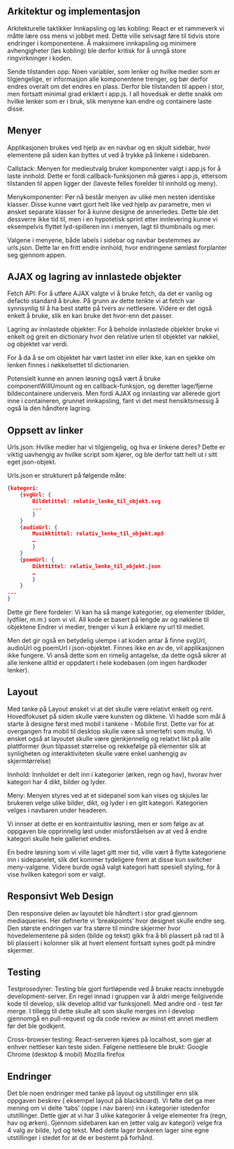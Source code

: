 ## Arkitektur og implementasjon
Arkitekturelle taktikker 
Innkapsling og løs kobling: React er et rammeverk vi måtte lære oss mens vi jobbet med. Dette ville selvsagt føre til tidvis store endringer i komponentene. Å maksimere innkapsling og minimere avhengigheter (løs kobling) ble derfor kritisk for å unngå store ringvirkninger i koden. 

Sende tilstanden opp: Noen variabler, som lenker og hvilke medier som er tilgjengelige, er informasjon alle komponentene trenger, og bør derfor endres overalt om det endres en plass. Derfor ble tilstanden til appen i stor, men fortsatt minimal grad erklært i app.js. I all hovedsak er dette snakk om hvilke lenker som er i bruk, slik menyene kan endre og containere laste disse. 
## Menyer 
Applikasjonen brukes ved hjelp av en navbar og en skjult sidebar, hvor elementene på siden kan byttes ut ved å trykke på linkene i sidebaren. 

Callstack: Menyen for medieutvalg bruker komponenter valgt i app.js for å laste innhold. Dette er fordi callback-funksjonen må gjøres i app.js, ettersom tilstanden til appen ligger der (laveste felles forelder til innhold og meny). 

Menykomponenter: Per nå består menyen av ulike men nesten identiske klasser. Disse kunne vært gjort helt like ved hjelp av parametre, men vi ønsket separate klasser for å kunne designe de annerledes. Dette ble det dessverre ikke tid til, men i en hypotetisk sprint etter innlevering kunne vi eksempelvis flyttet lyd-spilleren inn i menyen, lagt til thumbnails og mer. 

Valgene i menyene, både labels i sidebar og navbar bestemmes av urls.json. Dette lar en fritt endre innhold, hvor endringene sømløst forplanter seg gjennom appen. 
## AJAX og lagring av innlastede objekter
Fetch API: For å utføre AJAX valgte vi å bruke fetch, da det er vanlig og defacto standard å bruke. På grunn av dette tenkte vi at fetch var synnsynlig til å ha best støtte på tvers av nettlesere. Videre er det også enkelt å bruke, slik en kan bruke det hvor-enn det passer. 

Lagring av innlastede objekter: For å beholde innlastede objekter bruke vi enkelt og greit en dictionary hvor den relative urlen til objektet var nøkkel, og objektet var verdi.

For å da å se om objektet har vært lastet inn eller ikke, kan en sjekke om lenken finnes i nøkkelsettet til dictionarien. 

Potensielt kunne en annen løsning også vært å bruke componentWillUmount og en callback-funksjon, og deretter lage/fjerne bildecontainere underveis. Men fordi AJAX og innlasting var allerede gjort inne i containeren, grunnet innkapsling, fant vi det mest hensiktsmessig å også la den håndtere lagring. 
## Oppsett av linker 
Urls.json: Hvilke medier har vi tilgjengelig, og hva er linkene deres? Dette er viktig uavhengig av hvilke script som kjører, og ble derfor tatt helt ut i sitt eget json-objekt. 

Urls.json er strukturert på følgende måte: 

```json
{kategori:
	{svgUrl: {
		Bildetittel: relativ_lenke_til_objekt.svg
		...
		}
	}
	{audioUrl: {
		Musikktittel: relativ_lenke_til_objekt.mp3
		…
		}
	}
	{poemUrl: {
		Dikttittel: relativ_lenke_til_objekt.json
		…
		}
	}
...
}
```
Dette gir flere fordeler: 
Vi kan ha så mange kategorier, og elementer (bilder, lydfiler, m.m.) som vi vil.
All kode er basert på lengde av og nøklene til objektene
Endrer vi medier, trenger vi kun å erklære ny url til mediet. 

Men det gir også en betydelig ulempe i at koden antar å finne svgUrl, audioUrl og poemUrl i json-objektet. Finnes ikke en av de, vil applikasjonen ikke fungere. Vi anså dette som en rimelig antagelse, da dette også sikrer at alle lenkene alltid er oppdatert i hele kodebasen (om ingen hardkoder lenker). 

## Layout
Med tanke på Layout ønsket vi at det skulle være relativt enkelt og rent. Hovedfokuset på siden skulle være kunsten og diktene. Vi hadde som mål å starte å designe først med mobil i tankene - Mobile first. Dette var for at overgangen fra mobil til desktop skulle være så smertefri som mulig. Vi ønsket også at layoutet skulle være gjenkjennelig og relativt likt på alle plattformer (kun tilpasset størrelse og rekkefølge på elementer slik at synligheten og interaktiviteten skulle være enkel uanhengig av skjermtørrelse)	

Innhold: Innholdet er delt inn i kategorier (ørken, regn og hav), hvorav hver kategori har 4 dikt, bilder og lyder. 

Meny: Menyen styres ved at et sidepanel som kan vises og skjules lar brukeren velge ulike bilder, dikt, og lyder i en gitt kategori. Kategorien velges i navbaren under headeren. 

Vi innser at dette er en kontraintuitiv løsning, men er som følge av at oppgaven ble opprinnelig løst under misforståelsen av at ved å endre kategori skulle hele galleriet endres. 

En bedre løsning som vi ville laget gitt mer tid, ville vært å flytte kategoriene inn i sidepanelet, slik det kommer tydeligere frem at disse kun switcher meny-valgene. Videre burde også valgt kategori hatt spesiell styling, for å vise hvilken kategori som er valgt. 
## Responsivt Web Design
Den responsive delen av layoutet ble håndtert i stor grad gjennom mediaqueries. Her definerte vi ‘breakpoints’ hvor designet skulle endre seg. Den største endringen var fra større til mindre skjermer hvor hovedelementene på siden (bilde og tekst) gikk fra å bli plassert på rad til å bli plassert i kolonner slik at hvert element fortsatt synes godt på mindre skjermer. 
## Testing
Testprosedyrer: Testing ble gjort fortløpende ved å bruke reacts innebygde development-server. En regel innad i gruppen var å aldri merge feilgivende kode til develop, slik develop alltid var funksjonell. Med andre ord - test før merge. I tillegg til dette skulle alt som skulle merges inn i develop gjennomgå en pull-request og da code review av minst ett annet medlem før det ble godkjent. 

Cross-browser testing: React-serveren kjøres på localhost, som gjør at enhver nettleser kan teste siden. Følgene nettlesere ble brukt: 
Google Chrome (desktop & mobil) 
Mozilla firefox 
## Endringer 
Det ble noen endringer med tanke på layout og utstillinger enn slik oppgaven beskrev ( eksempel layout på blackboard). Vi følte det ga mer mening om vi delte ‘tabs’ (oppe i nav baren) inn i kategorier istedenfor utstillinger. Dette gjør at vi har 3 ulike kategorier å velge elementer fra (regn, hav og ørken). Gjennom sidebaren kan en (etter valg av kategori) velge fra 4 valg av bilde, lyd og tekst. Med dette lager brukeren lager sine egne utstillinger i stedet for at de er bestemt på forhånd. 
